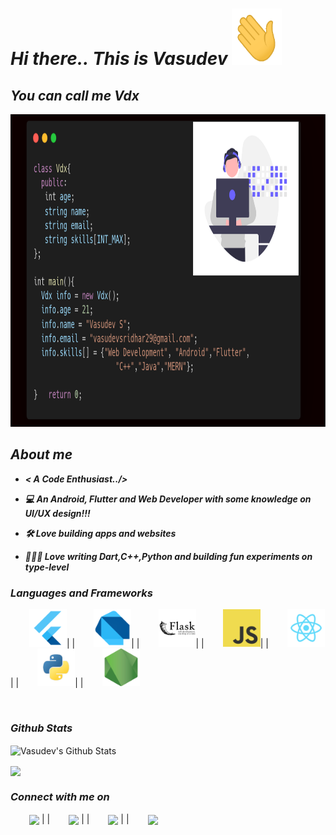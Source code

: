 


# ***Hi there.. This is Vasudev*** <img src="./assets/Hi.gif" width="80" height="90"/>  

## ***You can call me Vdx***

<img height="500" src="./assets/vdx.png">

## ***About me***

- ***< A Code Enthusiast../>***

- ***💻  An Android, Flutter and Web Developer with some knowledge on UI/UX design!!!***

- ***🛠  Love building apps and websites***

- ***🧑🏻‍💻  Love writing Dart,C++,Python and building fun experiments on type-level***





### ***Languages and Frameworks***
<code><img height="60" style="padding-left: 30px;" src="https://raw.githubusercontent.com/github/explore/80688e429a7d4ef2fca1e82350fe8e3517d3494d/topics/flutter/flutter.png"></code>| 
|<code><img height="60" style="padding-left: 30px;" src="https://raw.githubusercontent.com/github/explore/80688e429a7d4ef2fca1e82350fe8e3517d3494d/topics/dart/dart.png"></code>| 
|<code><img height="60" style="padding-left: 30px;" src="https://raw.githubusercontent.com/github/explore/80688e429a7d4ef2fca1e82350fe8e3517d3494d/topics/flask/flask.png"></code>| 
|<code><img height="60" style="padding-left: 30px;" src="https://raw.githubusercontent.com/github/explore/80688e429a7d4ef2fca1e82350fe8e3517d3494d/topics/javascript/javascript.png"></code>|
|<code><img height="60" style="padding-left: 30px;" src="https://raw.githubusercontent.com/github/explore/80688e429a7d4ef2fca1e82350fe8e3517d3494d/topics/react/react.png"></code>|
|<code><img height="60" style="padding-left: 30px;" src="https://raw.githubusercontent.com/github/explore/80688e429a7d4ef2fca1e82350fe8e3517d3494d/topics/python/python.png"></code>|
|<code><img height="60" style="padding-left: 30px;" src="https://raw.githubusercontent.com/github/explore/80688e429a7d4ef2fca1e82350fe8e3517d3494d/topics/nodejs/nodejs.png"></code> 


<br/>

### ***Github Stats***

<a><img align="center" src="https://github-readme-stats.vercel.app/api?username=Vasudev-2308&show_icons=true&include_all_commits=true&theme=buefy&hide_border=true" alt="Vasudev's Github Stats" /></a>

<a><img align="center" src="https://github-readme-stats.vercel.app/api/top-langs/?username=Vasudev-2308&layout=compact&theme=buefy&hide_border=true" /></a> 





### ***Connect with me on***


<code>[<img align="center" width = "60px" src="https://img.icons8.com/external-kiranshastry-gradient-kiranshastry/64/000000/external-website-advertising-kiranshastry-gradient-kiranshastry.png" style="padding-left: 30px;"/>][website]</code> |
|<code>[<img align="center" width = "60px" src="https://img.icons8.com/color/64/000000/github-2.png" style="padding-left: 30px;"/>][github]</code> |
|<code>[<img align="center" width = "60px" src="https://img.icons8.com/color/48/000000/linkedin.png" style="padding-left: 30px;"/>][linkedin]</code> |
|<code>[<img align="center" width = "60px" src="https://img.icons8.com/color/48/000000/instagram-new--v2.png" style="padding-left: 30px;"/>][instagram]</code> 

[website]: https://vasudevsridhar.netlify.app
[github]: https://github.com/Vasudev-2308
[instagram]: https://www.instagram.com/___just__vdx.__/
[linkedin]: https://www.linkedin.com/in/vasudeva-s-4714341a2/


